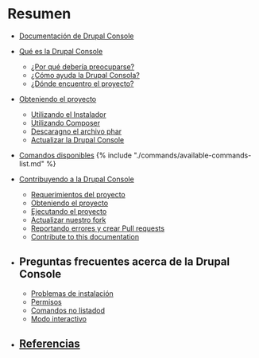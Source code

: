 # Resumen

* [Documentación de Drupal Console](README.md)

* [Qué es la Drupal Console](about/what-is-the-drupal-console.md)
  * [¿Por qué debería preocuparse?](about/why-should-you-care-about.md)
  * [¿Cómo ayuda la Drupal Consola?](about/how-does-drupal-console-help.md)
  * [¿Dónde encuentro el proyecto?](about/where-do-i-find-the-project.md)

* [Obteniendo el proyecto](getting/project.md)
  * [Utilizando el Instalador](getting/installer.md)
  * [Utilizando Composer](getting/composer.md)
  * [Descaragno el archivo phar](getting/download.md)
  * [Actualizar la Drupal Console](getting/update.md)

* [Comandos disponibles](commands/available-commands.md)
  {% include "./commands/available-commands-list.md" %}

* [Contribuyendo a la Drupal Console](contributing/new-features.md)
   * [Requerimientos del proyecto](contributing/project-requirements.md)
   * [Obteniendo el proyecto](contributing/getting-the-project.md)
   * [Ejecutando el proyecto](contributing/running-the-project.md)
   * [Actualizar nuestro fork](contributing/keeping-your-fork-up-to-date.md)
   * [Reportando errores y crear Pull requests](contributing/creating-issues-and-pull-requests.md)
   * [Contribute to this documentation](contributing/documentation.md "Contribute to the Drupal Console book")

* ## Preguntas frecuentes acerca de la Drupal Console
   * [Problemas de instalación](drupal_console_faq/installation-problems.md)
   * [Permisos](drupal_console_faq/permissions.md)
   * [Comandos no listadod](drupal_console_faq/commands-not-listed.md)
   * [Modo interactivo](drupal_console_faq/interactive-mode.md)

* ## [Referencias](references/links.md)
